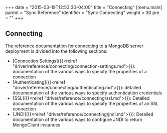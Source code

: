 +++
date = "2015-03-19T12:53:30-04:00"
title = "Connecting"
[menu.main]
  parent = "Sync Reference"
  identifier = "Sync Connecting"
  weight = 30
  pre = "<i class='fa'></i>"
+++

## Connecting

The reference documentation for connecting to a MongoDB server deployment is divided into the following sections:

- [Connection Settings]({{<relref "driver/reference/connecting/connection-settings.md">}}): documentation of the various ways to specify the properties of a connection
- [Authenticating]({{<relref "driver/reference/connecting/authenticating.md">}}): detailed documentation of the various ways to specify authentication credentials
- [SSL]({{<relref "driver/reference/connecting/ssl.md">}}): Detailed documentation of the various ways to specify the properties of an SSL connection
- [JNDI]({{<relref "driver/reference/connecting/jndi.md">}}): Detailed documentation of the various ways to configure JNDI to return MongoClient instances
